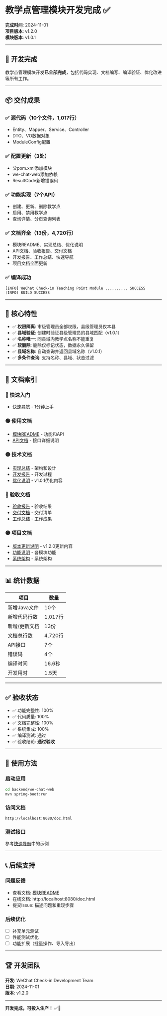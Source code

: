 # 教学点管理模块开发完成 ✅

**完成时间**: 2024-11-01  
**项目版本**: v1.2.0  
**模块版本**: v1.0.1

---

## 🎉 开发完成

教学点管理模块开发**已全部完成**，包括代码实现、文档编写、编译验证、优化改进等所有工作。

---

## 📦 交付成果

### ✅ 源代码（10个文件，1,017行）
- Entity、Mapper、Service、Controller
- DTO、VO数据对象
- ModuleConfig配置

### ✅ 配置更新（3处）
- 父pom.xml添加模块
- we-chat-web添加依赖  
- ResultCode新增错误码

### ✅ 功能实现（7个API）
- 创建、更新、删除教学点
- 启用、禁用教学点
- 查询详情、分页查询列表

### ✅ 文档齐全（13份，4,720行）
- 模块README、实现总结、优化说明
- API文档、验收报告、交付文档
- 开发报告、工作总结、快速导航
- 项目文档全面更新

### ✅ 编译成功
```
[INFO] WeChat Check-in Teaching Point Module .......... SUCCESS
[INFO] BUILD SUCCESS
```

---

## 🎯 核心特性

- ✅ **权限隔离**: 市级管理员全部权限，县级管理员仅本县
- ✅ **县域验证**: 创建时验证县级管理员的县域匹配（v1.0.1）
- ✅ **名称唯一**: 同县域内教学点名称不能重复
- ✅ **软删除**: 删除仅标记状态，数据永久保留
- ✅ **县域名称**: 自动查询并返回县域名称（v1.0.1）
- ✅ **多条件查询**: 支持名称、县域、状态过滤

---

## 📖 文档索引

### 🔵 快速入门
- [快速导航](教学点管理模块-快速导航.md) - 1分钟上手

### 🟢 使用文档  
- [模块README](../backend/we-chat-teaching-point/README.md) - 功能和API
- [API文档](api.md#5-教学点管理) - 接口详细说明

### 🟡 技术文档
- [实现总结](../backend/we-chat-teaching-point/教学点管理模块实现完成总结.md) - 架构和设计
- [开发报告](教学点管理模块开发完成报告.md) - 开发过程
- [优化说明](教学点模块优化说明v1.0.1.md) - v1.0.1优化内容

### 🔴 验收文档
- [验收报告](教学点管理模块验收报告.md) - 验收结果
- [交付文档](教学点管理模块交付文档.md) - 交付清单
- [工作总结](教学点管理模块开发工作总结.md) - 工作成果

### 🟣 项目文档
- [版本更新说明](项目v1.2.0版本更新说明.md) - v1.2.0更新内容
- [功能说明](各模块实现的具体功能.md) - 各模块功能
- [系统架构](系统架构说明.md) - 系统架构

---

## 📊 统计数据

| 项目 | 数量 |
|------|------|
| 新增Java文件 | 10个 |
| 新增代码行数 | 1,017行 |
| 新增/更新文档 | 13份 |
| 文档总行数 | 4,720行 |
| API接口 | 7个 |
| 错误码 | 4个 |
| 编译时间 | 16.6秒 |
| 开发用时 | 1.5天 |

---

## ✅ 验收状态

- ✅ 功能完整性: 100%
- ✅ 代码质量: 100%
- ✅ 文档完整性: 100%
- ✅ 系统集成: 100%
- ✅ 编译测试: 通过
- ✅ 验收结论: **通过验收**

---

## 🚀 使用方法

### 启动应用
```bash
cd backend/we-chat-web
mvn spring-boot:run
```

### 访问文档
```
http://localhost:8080/doc.html
```

### 测试接口
参考[快速导航](教学点管理模块-快速导航.md)中的示例

---

## 📞 后续支持

### 问题反馈
- 查看文档: [模块README](../backend/we-chat-teaching-point/README.md)
- 在线文档: http://localhost:8080/doc.html
- 提交Issue: 描述问题和重现步骤

### 后续优化
- [ ] 补充单元测试
- [ ] 性能测试优化
- [ ] 功能扩展（批量操作、导入导出）

---

## 🏆 开发团队

**开发**: WeChat Check-in Development Team  
**日期**: 2024-11-01  
**版本**: v1.2.0

---

**开发完成，可投入生产！** ✅🎉

